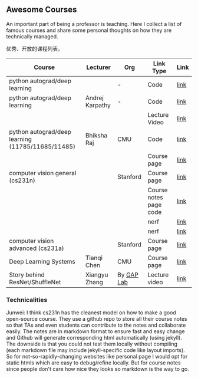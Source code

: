 
## Awesome Courses

An important part of being a professor is teaching. Here I collect a list of famous courses and share some personal thoughts on how they are technically managed.

优秀、开放的课程列表。



| Course                                            | Lecturer        | Org      | Link Type              | Link                                                                              |
|---------------------------------------------------|-----------------|----------|------------------------|-----------------------------------------------------------------------------------|
| python autograd/deep learning                     |                 | -        | Code                   | [link](https://github.com/geohot/tinygrad)                                                |
| python autograd/deep learning                     | Andrej Karpathy | -        | Code                   | [link](https://github.com/karpathy/micrograd)                                             |
|                                                   |                 |          | Lecture Video          | [link](https://www.youtube.com/watch?v=VMj-3S1tku0)                                       |
| python autograd/deep learning (11785/11685/11485) | Bhiksha Raj     | CMU      | Code                   | [link](https://github.com/CMU-IDeeL/new_grad)                                             |
|                                                   |                 |          | Course page            | [link](http://deeplearning.cs.cmu.edu/S21/index.html)                                     |
| computer vision general (cs231n)                  |                 | Stanford | Course page            | [link](http://cs231n.stanford.edu/)                                                       |
|                                                   |                 |          | Course notes page code | [link](https://github.com/cs231n)                                                         |
|                                                   |                 |          | nerf                   | [link](https://github.com/cs231n/cs231n.github.io/blob/master/nerf.md)                    |
|                                                   |                 |          | nerf                   | [link](https://github.com/cs231n/cs231n.github.io/blob/master/CS_231n__NeRF_write_up.pdf) |
| computer vision advanced (cs231a)                 |                 | Stanford | Course page            | [link](https://web.stanford.edu/class/cs231a/)                                            |
| Deep Learning Systems                             | Tianqi Chen     | CMU      | Course page            | [link](https://dlsyscourse.org/)                                                          |
| Story behind ResNet/ShuffleNet               | Xiangyu Zhang   | By [GAP Lab](https://gaplab.cuhk.edu.cn/)    | Lecture video           | [link](https://mp.weixin.qq.com/s?__biz=Mzg5NTc2MTA0NQ==&mid=2247487252&idx=1&sn=fd73ce6c0f0a7726eb9913fa9c7a41c0&chksm=c00a20eef77da9f8f72b020896b73238b817a329c6115bec3f942a3a4ff7600097e42af952ff&mpshare=1&scene=1&srcid=0901smoTXRMt3ddCcY0XwGNK&sharer_sharetime=1662005458842&sharer_shareid=c5b6fadc801a2c4ecd6ca0096153aea4&version=4.0.9.99149&platform=mac#rd)                                                          |

### Technicalities

Junwei: I think cs231n has the cleanest model on how to make a good open-source course. They use a github repo to store all their course notes so that TAs and 
even students can contribute to the notes and collaborate easily. The notes are in markdown format to ensure fast and easy change and Github will generate
corresponding html automatically (using jekyll). The downside is that you could not test them locally without compiling (each markdown file may include jekyll-specific code like layout imports).
So for not-so-rapidly-changing websites like personal page I would opt for static htmls which are easy to debug/refine locally.
But for course notes since people don't care how nice they looks so markdown is the way to go.
